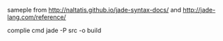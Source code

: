 sameple from http://naltatis.github.io/jade-syntax-docs/ and http://jade-lang.com/reference/

complie cmd
	jade -P src -o build
